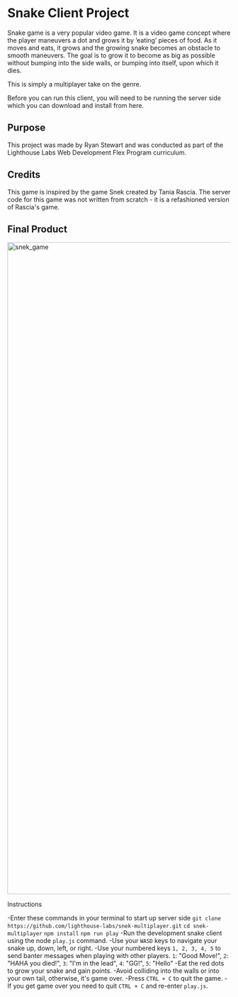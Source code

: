 # Snake Client Project

Snake game is a very popular video game. It is a video game concept where the player maneuvers a dot and grows it by ‘eating’ pieces of food. As it moves and eats, it grows and the growing snake becomes an obstacle to smooth maneuvers. The goal is to grow it to become as big as possible without bumping into the side walls, or bumping into itself, upon which it dies.

This is simply a multiplayer take on the genre.

Before you can run this client, you will need to be running the server side which you can download and install from here.

## Purpose

This project was made by Ryan Stewart and was conducted as part of the Lighthouse Labs Web Development Flex Program curriculum.

## Credits

This game is inspired by the game Snek created by Tania Rascia. The server code for this game was not written from scratch - it is a refashioned version of Rascia's game.

## Final Product

<img width="1470" alt="snek_game" src="https://github.com/ryanstew95/snake-client/assets/127888213/06408074-4212-4f39-a8dd-c14d73dbd336">

Instructions

-Enter these commands in your terminal to start up server side
`git clone https://github.com/lighthouse-labs/snek-multiplayer.git`
`cd snek-multiplayer`
`npm install`
`npm run play`
-Run the development snake client using the node `play.js` command.
-Use your `WASD` keys to navigate your snake up, down, left, or right.
-Use your numbered keys `1, 2, 3, 4, 5` to send banter messages when playing with other players.
  `1`: "Good Move!",
  `2`: "HAHA you died!",
  `3`: "I'm in the lead",
  `4`: "GG!",
  `5`: "Hello"
-Eat the red dots to grow your snake and gain points.
-Avoid colliding into the walls or into your own tail, otherwise, it's game over.
-Press `CTRL + C` to quit the game.
-If you get game over you need to quit `CTRL + C` and re-enter `play.js`.
